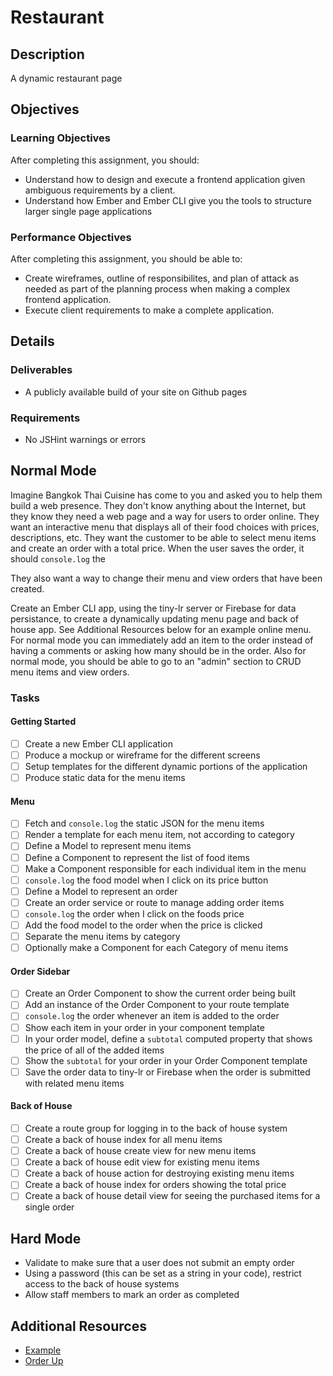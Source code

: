 # Restaurant

## Description
A dynamic restaurant page

## Objectives

### Learning Objectives

After completing this assignment, you should:

- Understand how to design and execute a frontend application given ambiguous requirements by a client.
- Understand how Ember and Ember CLI give you the tools to structure larger single page applications

### Performance Objectives

After completing this assignment, you should be able to:

- Create wireframes, outline of responsibilites, and plan of attack as needed as part of the planning process when making a complex frontend application.
- Execute client requirements to make a complete application.

## Details

### Deliverables

* A publicly available build of your site on Github pages

### Requirements

* No JSHint warnings or errors

## Normal Mode
Imagine Bangkok Thai Cuisine has come to you and asked you to help them build a web presence.
They don't know anything
about the Internet, but they know they need a web page and a way for users to order online.
They want an interactive menu that displays all of their food choices with prices, descriptions, etc.
They want the customer to be able to select menu items and create an order
with a total price. When the user saves the order, it should `console.log` the 

They also want a way to change their menu and view orders that have been created.

Create an Ember CLI app, using the tiny-lr server or Firebase for data persistance, to create a dynamically updating menu page and back of house app.
See Additional Resources below for an example online menu.
For normal mode you can immediately add an item to the order instead of having a comments or asking how many should be in the order.
Also for normal mode, you should be able to go to an "admin" section to CRUD menu items and view orders.

### Tasks
#### Getting Started
- [ ] Create a new Ember CLI application
- [ ] Produce a mockup or wireframe for the different screens
- [ ] Setup templates for the different dynamic portions of the application
- [ ] Produce static data for the menu items

#### Menu
- [ ] Fetch and `console.log` the static JSON for the menu items
- [ ] Render a template for each menu item, not according to category
- [ ] Define a Model to represent menu items
- [ ] Define a Component to represent the list of food items
- [ ] Make a Component responsible for each individual item in the menu
- [ ] `console.log` the food model when I click on its price button
- [ ] Define a Model to represent an order
- [ ] Create an order service or route to manage adding order items
- [ ] `console.log` the order when I click on the foods price
- [ ] Add the food model to the order when the price is clicked
- [ ] Separate the menu items by category
- [ ] Optionally make a Component for each Category of menu items

#### Order Sidebar
- [ ] Create an Order Component to show the current order being built
- [ ] Add an instance of the Order Component to your route template
- [ ] `console.log` the order whenever an item is added to the order
- [ ] Show each item in your order in your component template
- [ ] In your order model, define a `subtotal` computed property that shows the price of all of the added items
- [ ] Show the `subtotal` for your order in your Order Component template
- [ ] Save the order data to tiny-lr or Firebase when the order is submitted with related menu items

#### Back of House
- [ ] Create a route group for logging in to the back of house system
- [ ] Create a back of house index for all menu items
- [ ] Create a back of house create view for new menu items
- [ ] Create a back of house edit view for existing menu items
- [ ] Create a back of house action for destroying existing menu items
- [ ] Create a back of house index for orders showing the total price
- [ ] Create a back of house detail view for seeing the purchased items for a single order

## Hard Mode
- Validate to make sure that a user does not submit an empty order
- Using a password (this can be set as a string in your code), restrict access to the back of house systems
- Allow staff members to mark an order as completed

## Additional Resources
- [Example](https://eatstreet.com/angel-thai-cuisine/menu)
- [Order Up](https://orderup.com/restaurants/nuvo-burrito/delivery/categories/0)
